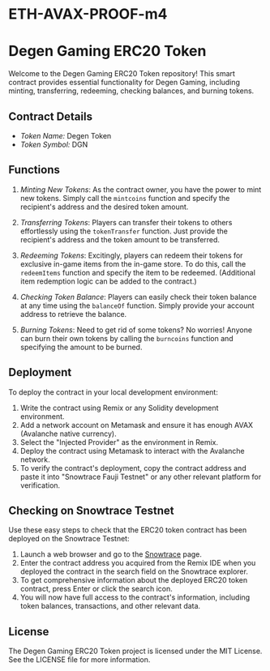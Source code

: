 # ETH-AVAX-PROOF-m4
# Degen Gaming ERC20 Token

Welcome to the Degen Gaming ERC20 Token repository! This smart contract provides essential functionality for Degen Gaming, including minting, transferring, redeeming, checking balances, and burning tokens.

## Contract Details

- *Token Name:* Degen Token
- *Token Symbol:* DGN

## Functions

1. *Minting New Tokens*: As the contract owner, you have the power to mint new tokens. Simply call the `mintcoins` function and specify the recipient's address and the desired token amount.

2. *Transferring Tokens*: Players can transfer their tokens to others effortlessly using the `tokenTransfer` function. Just provide the recipient's address and the token amount to be transferred.

3. *Redeeming Tokens*: Excitingly, players can redeem their tokens for exclusive in-game items from the in-game store. To do this, call the `redeemItems` function and specify the item to be redeemed. (Additional item redemption logic can be added to the contract.)

4. *Checking Token Balance*: Players can easily check their token balance at any time using the `balanceOf` function. Simply provide your account address to retrieve the balance.

5. *Burning Tokens*: Need to get rid of some tokens? No worries! Anyone can burn their own tokens by calling the `burncoins` function and specifying the amount to be burned.

## Deployment

To deploy the contract in your local development environment:

1. Write the contract using Remix or any Solidity development environment.
2. Add a network account on Metamask and ensure it has enough AVAX (Avalanche native currency).
3. Select the "Injected Provider" as the environment in Remix.
4. Deploy the contract using Metamask to interact with the Avalanche network.
5. To verify the contract's deployment, copy the contract address and paste it into "Snowtrace Fauji Testnet" or any other relevant platform for verification.

## Checking on Snowtrace Testnet
 Use these easy steps to check that the ERC20 token contract has been deployed on the Snowtrace Testnet:
1. Launch a web browser and go to the [Snowtrace](https://testnet.snowtrace.io/) page.
2. Enter the contract address you acquired from the Remix IDE when you deployed the contract in the search field on the Snowtrace explorer.
3. To get comprehensive information about the deployed ERC20 token contract, press Enter or click the search icon.
4. You will now have full access to the contract's information, including token balances, transactions, and other relevant data.

## License

The Degen Gaming ERC20 Token project is licensed under the MIT License. See the LICENSE file for more information.
